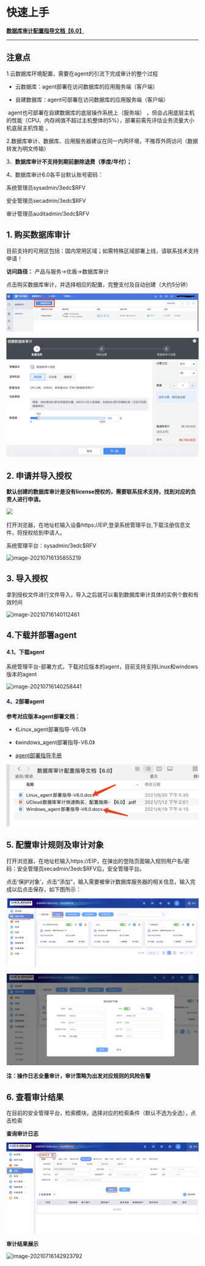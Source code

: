 

# 快速上手

[**数据库审计配置指导文档【6.0】**](https://dn-audit-docs.cn-bj.ufileos.com/%E6%95%B0%E6%8D%AE%E5%BA%93%E5%AE%A1%E8%AE%A1%E9%85%8D%E7%BD%AE%E6%8C%87%E5%AF%BC%E6%96%87%E6%A1%A3%E3%80%906.0%E3%80%91.zip)

****

## 注意点

1.云数据库环境配置，需要在agent的引流下完成审计的整个过程

* 云数据库：agent部署在访问数据库的应用服务端（客户端）

* 自建数据库：agent可部署在访问数据库的应用服务端（客户端）

​                             agent也可部署在自建数据库的底层操作系统上（服务端） ，但会占用底层主机的性能（CPU、内存阀值不超过主机整体的5%），部署前需先评估业务流量大小机底层主机性能 ，             

2.数据库审计、数据库、应用服务器建议在同一内网环境，不推荐外网访问（数据转发为明文传输）

3、**数据库审计不支持到期前删除退费（季度/年付）；**

4、数据库审计6.0各平台默认账号密码：

系统管理员sysadmin/3edc$RFV 

安全管理员secadmin/3edc$RFV

审计管理员auditadmin/3edc$RFV


## 1\. 购买数据库审计

目前支持的可用区包括：国内常用区域；如需特殊区域部署上线，请联系技术支持申请！

**访问路径：** 产品与服务-\>优盾-\>数据库审计

点击购买数据库审计，并选择相应的配置，完整支付及自动创建（大约5分钟）

![](/images/buy.png)

![](/images/buy2.png)

## 2\. 申请并导入授权

**默认创建的数据库审计是没有license授权的，需要联系技术支持，找到对应的负责人进行申请。**

![](images/image-20210716135712748.png)

打开浏览器，在地址栏输入设备https://EIP,登录系统管理平台,下载注册信息文件，将授权给到申请人。

系统管理平台：sysadmin/3edc$RFV 

![image-20210716135855219](images/image-20210716135855219.png)



## 3\. 导入授权

拿到授权文件进行文件导入，导入之后就可以看到数据库审计具体的实例个数和有效时间 

![image-20210716140112461](images/image-20210716140112461.png)

## 4\.下载并部署agent

#### 4.1、下载agent

系统管理平台-部署方式，下载对应版本的agent，目前支持支持Linux和windows版本的agent

![image-20210716140258441](images/image-20210716140258441.png)

#### 4、2部署agent

**参考对应版本agent部署文档：**

* 《Linux_agent部署指导-V6.0》

* 《windows_agent部署指导-V6.0》

* [agent部署指导手册](https://dn-audit-docs.cn-bj.ufileos.com/%E6%95%B0%E6%8D%AE%E5%BA%93%E5%AE%A1%E8%AE%A1%E9%85%8D%E7%BD%AE%E6%8C%87%E5%AF%BC%E6%96%87%E6%A1%A3%E3%80%906.0%E3%80%91.zip)

![image-20210716140544892](images/image-20210716140544892.png)

## 5\. 配置审计规则及审计对象

打开浏览器，在地址栏输入https://EIP，在弹出的登陆页面输入规则用户名/密码：安全管理员secadmin/3edc$RFV后，安全管理平台。

点击‘保护对象’，点击“添加”，输入需要被审计数据库服务器的相关信息，输入完成以后点击保存，如下图所示：

![img](images/wpsviw0QP.jpg) 

![img](images/wpsQ7prhq.jpg) 

 

**注：操作日志全量审计，审计策略为出发对应规则的风险告警**

## 6\. 查看审计结果

​	在目前的安全管理平台，检索模块，选择对应的检索条件（默认不选为全选），点击检索

**查询审计日志**

![img](images/wpskY6y1g.jpg)

**审计结果展示**

![image-20210716142923792](images/image-20210716142923792.png)
